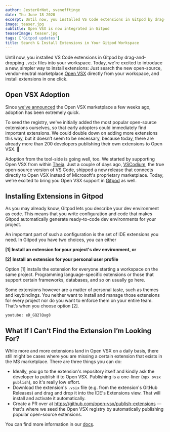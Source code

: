 ```yaml
---
author: JesterOrNot, svenefftinge
date: Thu June 18 2020
excerpt: Until now, you installed VS Code extensions in Gitpod by drag-and-dropping `.vsix` files into your workspace. Today, we're excited to introduce a
image: teaser.jpg
subtitle: Open VSX is now integrated in Gitpod
teaserImage: teaser.jpg
tags: ['Gitpod updates']
title: Search & Install Extensions in Your Gitpod Workspace
---
```


Until now, you installed VS Code extensions in Gitpod by drag-and-dropping `.vsix` files into your workspace. Today, we're excited to introduce a new, simpler way to install extensions: Just search the new open-source, vendor-neutral marketplace [Open VSX](https://open-vsx.org) directly from your workspace, and install extensions in one click.

## Open VSX Adoption

Since [we've announced](/blog/open-vsx) the Open VSX marketplace a few weeks ago, adoption has been extremely quick.

To seed the registry, we've initially added the most popular open-source extensions ourselves, so that early adopters could immediately find important extensions. We could double down on adding more extensions this way, but it doesn’t seem to be necessary, because today, there are already more than 200 developers publishing their own extensions to Open VSX. 🎉

Adoption from the tool-side is going well, too. We started by supporting Open VSX from within [Theia](https://theia-ide.org). Just a couple of days ago, [VSCodium](https://github.com/VSCodium/vscodium#extensions-and-the-marketplace), the true open-source version of VS Code, shipped a new release that connects directly to Open VSX instead of Microsoft's proprietary marketplace. Today, we're excited to bring you Open VSX support in [Gitpod](https://gitpod.io) as well.

## Installing Extensions in Gitpod

As you may already know, Gitpod lets you describe your dev environment as code. This means that you write configuration and code that makes Gitpod automatically generate ready-to-code dev environments for your project.

An important part of such a configuration is the set of IDE extensions you need. In Gitpod you have two choices, you can either

**[1] Install an extension for your project's dev environment, or**

**[2] Install an extension for your personal user profile**

Option [1] installs the extension for everyone starting a workspace on the same project. Programming language-specific extensions or those that support certain frameworks, databases, and so on usually go here.

Some extensions however are a matter of personal taste, such as themes and keybindings. You neither want to install and manage those extensions for every project nor do you want to enforce them on your entire team. That’s when you choose option [2].

`youtube: eD_GQ2lQug8`

## What If I Can’t Find the Extension I’m Looking For?

While more and more extensions land in Open VSX on a daily basis, there still might be cases where you are missing a certain extension that exists in the MS marketplace. There are three things you can do:

-   Ideally, you go to the extension's repository itself and kindly ask the developer to publish it to Open VSX. Publishing is a one-liner (`npx ovsx publish`), so it's really low effort.
-   Download the extension's `.vsix` file (e.g. from the extension's GitHub Releases) and drag and drop it into the IDE's Extensions view. That will install and activate it automatically.
-   Create a PR over at <a class="no-nowrap" href="https://github.com/open-vsx/publish-extensions">https://github.com/open-vsx/publish-extensions</a> — that's where we seed the Open VSX registry by automatically publishing popular open-source extensions.

You can find more information in our [docs](/docs/references/ides-and-editors/vscode-extensions).
